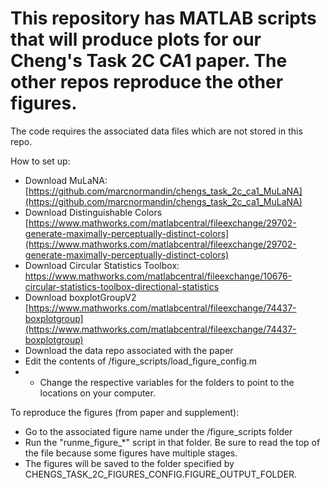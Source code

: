 # This repository has MATLAB scripts that will produce plots for our Cheng's Task 2C CA1 paper. The other repos reproduce the other figures.

The code requires the associated data files which are not stored in this repo.

How to set up:
- Download MuLaNA: [https://github.com/marcnormandin/chengs_task_2c_ca1_MuLaNA](https://github.com/marcnormandin/chengs_task_2c_ca1_MuLaNA)
- Download Distinguishable Colors [https://www.mathworks.com/matlabcentral/fileexchange/29702-generate-maximally-perceptually-distinct-colors](https://www.mathworks.com/matlabcentral/fileexchange/29702-generate-maximally-perceptually-distinct-colors)
- Download Circular Statistics Toolbox: https://www.mathworks.com/matlabcentral/fileexchange/10676-circular-statistics-toolbox-directional-statistics
- Download boxplotGroupV2 [https://www.mathworks.com/matlabcentral/fileexchange/74437-boxplotgroup](https://www.mathworks.com/matlabcentral/fileexchange/74437-boxplotgroup)
- Download the data repo associated with the paper
- Edit the contents of /figure_scripts/load_figure_config.m
- - Change the respective variables for the folders to point to the locations on your computer.

To reproduce the figures (from paper and supplement):
- Go to the associated figure name under the /figure_scripts folder
- Run the "runme_figure_*" script in that folder. Be sure to read the top of the file because some figures have multiple stages.
- The figures will be saved to the folder specified by CHENGS_TASK_2C_FIGURES_CONFIG.FIGURE_OUTPUT_FOLDER.
